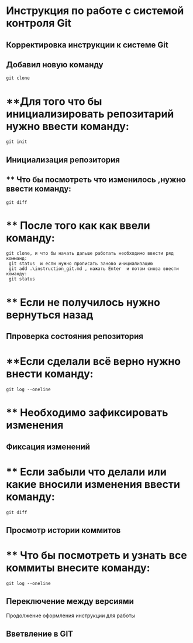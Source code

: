 # **Инструкция по работе с системой контроля Git**
## **Корректировка инструкции к системе Git**
## **Добавил новую команду**
    git clone
# **Для того что бы инициализировать репозитарий нужно ввести команду:
    git init
## Инициализация репозитория
## ** Что бы посмотреть что изменилось ,нужно ввести команду:
    git diff
# ** После того как как ввели команду:
    git clone, и что бы начать дальше работать необходимо ввести ряд комманд:
     git status  и если нужно прописать заново инициализацию 
     git add .\instruction_git.md , нажать Enter  и потом снова ввести команду:
     git status 
# ** Если не получилось нужно вернуться назад
## Ппроверка состояния репозитория
# **Если сделали всё верно нужно внести команду:
    git log --oneline

# ** Необходимо зафиксировать изменения 
## Фиксация изменений
# ** Если забыли что делали или какие вносили изменения ввести команду:
    git diff
## Просмотр истории коммитов
# ** Что бы посмотреть  и узнать  все коммиты внесите команду:
    git log --oneline
## Переключение между версиями
Продолжение оформления инструкции для работы
## Вветвление в GIT